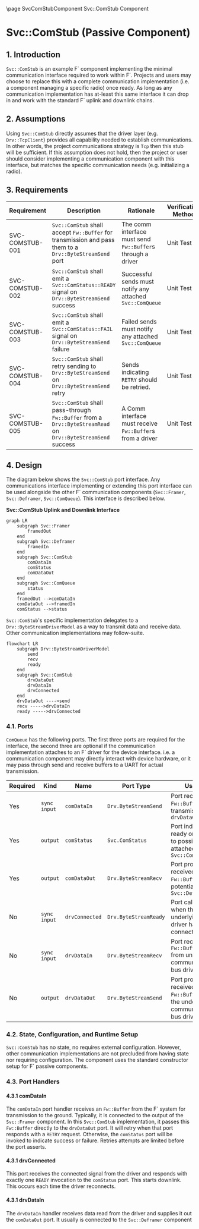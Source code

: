\page SvcComStubComponent Svc::ComStub Component
# Svc::ComStub (Passive Component)

## 1. Introduction

`Svc::ComStub` is an example  F´ component implementing the minimal communication interface required to work within F´.
Projects and users may choose to replace this with a complete communication implementation (i.e. a component managing
a specific radio) once ready. As long as any communication implementation has at-least this same interface it can
drop in and work with the standard F´ uplink and downlink chains.

## 2. Assumptions

Using `Svc::ComStub` directly assumes that the driver layer (e.g. `Drv::TcpClient`) provides all capability needed to
establish communications. In other words, the project communications strategy is `Tcp` then this stub will be
sufficient.  If this assumption does not hold, then the project or user should consider implementing a communication
component with this interface, but matches the specific communication needs (e.g. initializing a radio).

## 3. Requirements


| Requirement     | Description                                                                                                   | Rationale                                                   | Verification Method |
|-----------------|---------------------------------------------------------------------------------------------------------------|-------------------------------------------------------------|---------------------|
| SVC-COMSTUB-001 | `Svc::ComStub` shall accept `Fw::Buffer` for transmission and  pass them to a `Drv::ByteStreamSend` port      | The comm interface must send `Fw::Buffer`s through a driver | Unit Test           |
| SVC-COMSTUB-002 | `Svc::ComStub` shall emit a `Svc::ComStatus::READY` signal on `Drv::ByteStreamSend` success                   | Successful sends must notify any attached `Svc::ComQueue`   | Unit Test           |
| SVC-COMSTUB-003 | `Svc::ComStub` shall emit a `Svc::ComStatus::FAIL` signal on `Drv::ByteStreamSend` failure                    | Failed sends must notify any attached `Svc::ComQueue`       | Unit Test           |
| SVC-COMSTUB-004 | `Svc::ComStub` shall retry sending to `Drv::ByteStreamSend` on `Drv::ByteStreamSend` retry                    | Sends indicating `RETRY` should be retried.                 | Unit Test           |
| SVC-COMSTUB-005 | `Svc::ComStub` shall pass-through `Fw::Buffer` from a  `Drv::ByteStreamRead` on `Drv::ByteStreamSend` success | A Comm interface must receive `Fw::Buffer`s from a driver   | Unit Test           | 

## 4. Design
The diagram below shows the `Svc::ComStub` port interface. Any communications interface implementing or extending this
port interface can be used alongside the other F´ communication components (`Svc::Framer`, `Svc::Deframer`,
`Svc::ComQueue`). This interface is described below.

**Svc::ComStub Uplink and Downlink Interface**
```mermaid
graph LR
    subgraph Svc::Framer
        framedOut
    end
    subgraph Svc::Deframer
        framedIn
    end
    subgraph Svc::ComStub
        comDataIn
        comStatus
        comDataOut
    end
    subgraph Svc::ComQueue
        status
    end
    framedOut -->comDataIn
    comDataOut -->framedIn
    comStatus -->status        
```

`Svc::ComStub`'s specific implementation delegates to a `Drv::ByteStreamDriverModel` as a way to transmit data and
receive data. Other communication implementations may follow-suite.

```mermaid
flowchart LR
    subgraph Drv::ByteStreamDriverModel
        send
        recv
        ready
    end
    subgraph Svc::ComStub
        drvDataOut
        drvDataIn
        drvConnected
    end
    drvDataOut ---->send
    recv ----->drvDataIn
    ready ----->drvConnected
```



### 4.1. Ports

`ComQueue` has the following ports.  The first three ports are required for the interface, the second three are optional
if the communication implementation attaches to an F´ driver for the device interface. i.e. a communication component
may directly interact with device hardware, or it may pass through send and receive buffers to a UART for actual
transmission.

| Required | Kind         | Name           | Port Type             | Usage                                                                             |
|----------|--------------|----------------|-----------------------|-----------------------------------------------------------------------------------|
| Yes      | `sync input` | `comDataIn`    | `Drv.ByteStreamSend`  | Port receiving `Fw::Buffer`s for transmission out `drvDataOut`                    |
| Yes      | `output`     | `comStatus`    | `Svc.ComStatus`       | Port indicating ready or failed to possibly attached `Svc::ComQueue`              |
| Yes      | `output`     | `comDataOut`   | `Drv.ByteStreamRecv`  | Port providing received `Fw::Buffers` to a potential `Svc::Deframer`              |
| No       | `sync input` | `drvConnected` | `Drv.ByteStreamReady` | Port called when the underlying driver has connected                              |
| No       | `sync input` | `drvDataIn`    | `Drv.ByteStreamRecv`  | Port receiving `Fw::Buffers` from underlying communications bus driver            |
| No       | `output`     | `drvDataOut`   | `Drv.ByteStreamSend`  | Port providing received `Fw::Buffers` to the underlying communications bus driver |


### 4.2. State, Configuration, and Runtime Setup

`Svc::ComStub` has no state, no requires external configuration. However, other communication implementations are not
precluded from having state nor requiring configuration. The component uses the standard constructor setup for F´
passive components.

### 4.3. Port Handlers

#### 4.3.1 comDataIn

The `comDataIn` port handler receives an `Fw::Buffer` from the F´ system for transmission to the ground. Typically, it
is connected to the output of the `Svc::Framer` component. In this `Svc::ComStub` implementation, it passes this
`Fw::Buffer` directly to the `drvDataOut` port. It will retry when that port responds with a `RETRY` request. Otherwise, 
 the `comStatus` port will be invoked to indicate success or failure. Retries attempts are limited before the port
asserts.

#### 4.3.1 drvConnected

This port receives the connected signal from the driver and responds with exactly one `READY` invocation to the
`comStatus` port. This starts downlink. This occurs each time the driver reconnects.

#### 4.3.1 drvDataIn

The `drvDataIn` handler receives data read from the driver and supplies it out the `comDataOut` port. It usually is
connected to the `Svc::Deframer` component
